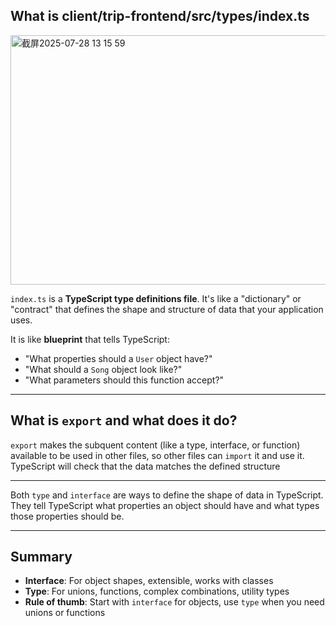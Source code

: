 ## What is client/trip-frontend/src/types/index.ts
<img width="571" height="399" alt="截屏2025-07-28 13 15 59" src="https://github.com/user-attachments/assets/f1be228c-8697-4428-bd54-fa67dfbe7eed" />

`index.ts` is a **TypeScript type definitions file**. It's like a "dictionary" or "contract" that defines the shape and structure of data that your application uses.

It is like **blueprint** that tells TypeScript:
- "What properties should a `User` object have?"
- "What should a `Song` object look like?"
- "What parameters should this function accept?"

---

## What is `export` and what does it do?

`export` makes the subquent content (like a type, interface, or function) available to be used in other files, so other files can `import` it and use it.
TypeScript will check that the data matches the defined structure

---

Both `type` and `interface` are ways to define the shape of data in TypeScript. They tell TypeScript what properties an object should have and what types those properties should be.

---


## Summary

- **Interface**: For object shapes, extensible, works with classes
- **Type**: For unions, functions, complex combinations, utility types
- **Rule of thumb**: Start with `interface` for objects, use `type` when you need unions or functions
